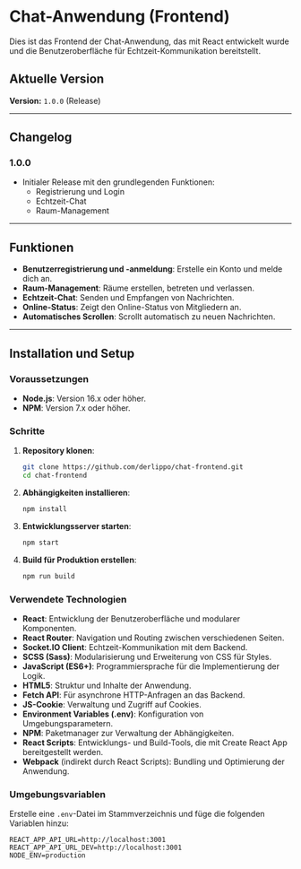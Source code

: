 
# Chat-Anwendung (Frontend)

Dies ist das Frontend der Chat-Anwendung, das mit React entwickelt wurde und die Benutzeroberfläche für Echtzeit-Kommunikation bereitstellt.

## Aktuelle Version

**Version:** `1.0.0` (Release)

---

## Changelog
### 1.0.0
- Initialer Release mit den grundlegenden Funktionen:
  - Registrierung und Login
  - Echtzeit-Chat
  - Raum-Management

---

## Funktionen

- **Benutzerregistrierung und -anmeldung**: Erstelle ein Konto und melde dich an.
- **Raum-Management**: Räume erstellen, betreten und verlassen.
- **Echtzeit-Chat**: Senden und Empfangen von Nachrichten.
- **Online-Status**: Zeigt den Online-Status von Mitgliedern an.
- **Automatisches Scrollen**: Scrollt automatisch zu neuen Nachrichten.

---

## Installation und Setup

### Voraussetzungen

- **Node.js**: Version 16.x oder höher.
- **NPM**: Version 7.x oder höher.

### Schritte

1. **Repository klonen**:
   ```bash
   git clone https://github.com/derlippo/chat-frontend.git
   cd chat-frontend
   ```

2. **Abhängigkeiten installieren**:
   ```bash
   npm install
   ```

3. **Entwicklungsserver starten**:
   ```bash
   npm start
   ```

4. **Build für Produktion erstellen**:
   ```bash
   npm run build
   ```

### Verwendete Technologien
- **React**: Entwicklung der Benutzeroberfläche und modularer Komponenten.
- **React Router**: Navigation und Routing zwischen verschiedenen Seiten.
- **Socket.IO Client**: Echtzeit-Kommunikation mit dem Backend.
- **SCSS (Sass)**: Modularisierung und Erweiterung von CSS für Styles.
- **JavaScript (ES6+)**: Programmiersprache für die Implementierung der Logik.
- **HTML5**: Struktur und Inhalte der Anwendung.
- **Fetch API**: Für asynchrone HTTP-Anfragen an das Backend.
- **JS-Cookie**: Verwaltung und Zugriff auf Cookies.
- **Environment Variables (.env)**: Konfiguration von Umgebungsparametern.
- **NPM**: Paketmanager zur Verwaltung der Abhängigkeiten.
- **React Scripts**: Entwicklungs- und Build-Tools, die mit Create React App bereitgestellt werden.
- **Webpack** (indirekt durch React Scripts): Bundling und Optimierung der Anwendung.

### Umgebungsvariablen
Erstelle eine `.env`-Datei im Stammverzeichnis und füge die folgenden Variablen hinzu:
```env
REACT_APP_API_URL=http://localhost:3001
REACT_APP_API_URL_DEV=http://localhost:3001
NODE_ENV=production
```
